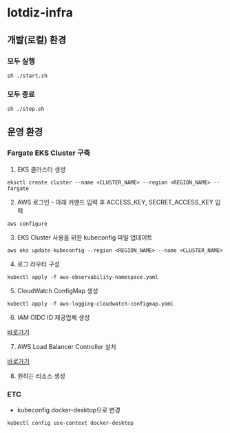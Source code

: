 # lotdiz-infra

## 개발(로컬) 환경

### 모두 실행

```shell
sh ./start.sh
```

### 모두 종료

```shell
sh ./stop.sh
```

## 운영 환경

### Fargate EKS Cluster 구축

1. EKS 클러스터 생성

```shell
eksctl create cluster --name <CLUSTER_NAME> --region <REGION_NAME> --fargate
```

2. AWS 로그인 - 아래 커맨드 입력 후 ACCESS_KEY, SECRET_ACCESS_KEY 입력

```shell
aws configure
```

3. EKS Cluster 사용을 위한 kubeconfig 파일 업데이트

```shell
aws eks update-kubeconfig --region <REGION_NAME> --name <CLUSTER_NAME>
```

4. 로그 라우터 구성

```shell
kubectl apply -f aws-observability-namespace.yaml
```

5. CloudWatch ConfigMap 생성

```shell
kubectl apply -f aws-logging-cloudwatch-configmap.yaml
```

6. IAM OIDC ID 제공업체 생성

[바로가기](https://docs.aws.amazon.com/ko_kr/eks/latest/userguide/enable-iam-roles-for-service-accounts.html)

7. AWS Load Balancer Controller 설치

[바로가기](https://docs.aws.amazon.com/ko_kr/eks/latest/userguide/aws-load-balancer-controller.html)

8. 원하는 리소스 생성

### ETC

- kubeconfig docker-desktop으로 변경

```shell
kubectl config use-context docker-desktop
```